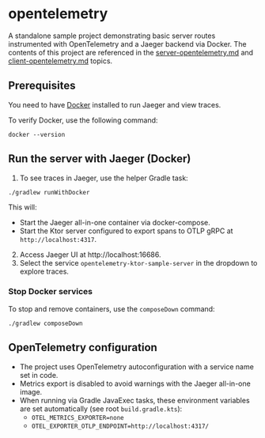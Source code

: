 # opentelemetry

A standalone sample project demonstrating basic server routes instrumented with OpenTelemetry and a Jaeger backend
via Docker. The contents of this project are referenced in the [server-opentelemetry.md](server-opentelemetry.md)
and [client-opentelemetry.md](client-opentelemetry.md) topics.

## Prerequisites

You need to have [Docker](https://docs.docker.com/desktop/) installed to run Jaeger and view traces.

To verify Docker, use the following command:

```shell
docker --version
```

## Run the server with Jaeger (Docker)

1. To see traces in Jaeger, use the helper Gradle task:

  ```shell
  ./gradlew runWithDocker
  ```
  This will:
  - Start the Jaeger all-in-one container via docker-compose.
  - Start the Ktor server configured to export spans to OTLP gRPC at `http://localhost:4317`.

2. Access Jaeger UI at http://localhost:16686.
3. Select the service `opentelemetry-ktor-sample-server` in the dropdown to explore traces.

### Stop Docker services

To stop and remove containers, use the `composeDown` command:

```shell
./gradlew composeDown
```

## OpenTelemetry configuration

- The project uses OpenTelemetry autoconfiguration with a service name set in code.
- Metrics export is disabled to avoid warnings with the Jaeger all-in-one image.
- When running via Gradle JavaExec tasks, these environment variables are set automatically (see root `build.gradle.kts`):
  - `OTEL_METRICS_EXPORTER=none`
  - `OTEL_EXPORTER_OTLP_ENDPOINT=http://localhost:4317/`

